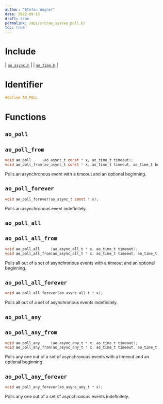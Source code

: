 ```yaml
---
author: "Stefan Wagner"
date: 2022-09-13
draft: true
permalink: /api/src/ao_sys/ao_poll.h/
toc: true
---
```


# Include

| [`ao_async.h`](ao_async.h.md) |
| [`ao_time.h`](ao_time.h.md) |

# Identifier

```c
#define AO_POLL
```

# Functions

## `ao_poll`
## `ao_poll_from`

```c
void ao_poll     (ao_async_t const * x, ao_time_t timeout);
void ao_poll_from(ao_async_t const * x, ao_time_t timeout, ao_time_t beginning);
```

Polls an asynchronous event with a timeout and an optional beginning.

## `ao_poll_forever`

```c
void ao_poll_forever(ao_async_t const * x);
```

Polls an asynchronous event indefinitely.

## `ao_poll_all`
## `ao_poll_all_from`

```c
void ao_poll_all     (ao_async_all_t * x, ao_time_t timeout);
void ao_poll_all_from(ao_async_all_t * x, ao_time_t timeout, ao_time_t beginning);
```

Polls all out of a set of asynchronous events with a timeout and an optional beginning.

## `ao_poll_all_forever`

```c
void ao_poll_all_forever(ao_async_all_t * x);
```

Polls all out of a set of asynchronous events indefinitely.

## `ao_poll_any`
## `ao_poll_any_from`

```c
void ao_poll_any     (ao_async_any_t * x, ao_time_t timeout);
void ao_poll_any_from(ao_async_any_t * x, ao_time_t timeout, ao_time_t beginning);
```

Polls any one out of a set of asynchronous events with a timeout and an optional beginning.

## `ao_poll_any_forever`

```c
void ao_poll_any_forever(ao_async_any_t * x);
```

Polls any one out of a set of asynchronous events indefinitely.
